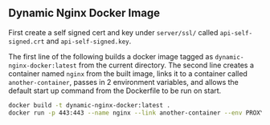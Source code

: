 ## Dynamic Nginx Docker Image
First create a self signed cert and key under `server/ssl/` called `api-self-signed.crt` and `api-self-signed.key`.

The first line of the following builds a docker image tagged as `dynamic-nginx-docker:latest` from the current directory. The second
line creates a container named `nginx` from the built image, links it to a container called `another-container`, passes in 2 environment variables, and allows
the default start up command from the Dockerfile to be run on start.

```bash
docker build -t dynamic-nginx-docker:latest .
docker run -p 443:443 --name nginx --link another-container --env PROXY_PORT=8080 --env LINK_CONTAINER_NAME=another-container dynamic-nginx-docker
```
